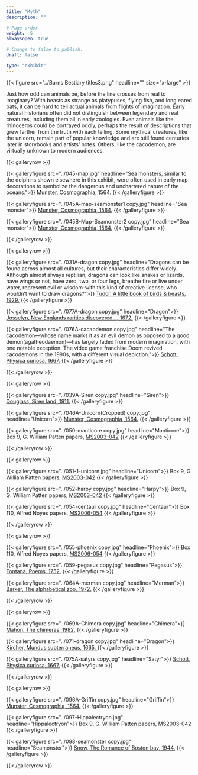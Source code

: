 ```yaml
---
title: "Myth"
description: ""

# Page order
weight:  5
alwaysopen: true

# Change to false to publish.
draft: false

type: "exhibit"
---
```


{{< figure src="../Burns Bestiary titles3.png" headline="" size="x-large" >}}

Just how odd can animals be, before the line crosses from real to imaginary? With beasts as strange as platypuses, flying fish, and long eared bats, it can be hard to tell actual animals from flights of imagination. Early natural historians often did not distinguish between legendary and real creatures, including them all in early zoologies. Even animals like the rhinoceros could be portrayed oddly, perhaps the result of descriptions that grew farther from the truth with each telling. Some mythical creatures, like the unicorn, remain part of popular knowledge and are still found centuries later in storybooks and artists’ notes. Others, like the cacodemon, are virtually unknown to modern audiences. 



{{< galleryrow >}}

{{< galleryfigure src="../045-map.jpg"
           headline="Sea monsters, similar to the dolphins shown elsewhere in this exhibit, were often used in early map decorations to symbolize the dangerous and unchartered nature of the oceans.">}} [Munster, Cosmographia, 1564.](https://bc-primo.hosted.exlibrisgroup.com/permalink/f/1jdnfk3/ALMA-BC21383471500001021)
{{< /galleryfigure >}}

{{< galleryfigure src="../045A-map-seamonster1 copy.jpg"
           headline="Sea monster">}} [Munster, Cosmographia, 1564.](https://bc-primo.hosted.exlibrisgroup.com/permalink/f/1jdnfk3/ALMA-BC21383471500001021)
{{< /galleryfigure >}}

{{< galleryfigure src="../045B-Map-Seamonster2 copy.jpg"
           headline="Sea monster">}} [Munster, Cosmographia, 1564.](https://bc-primo.hosted.exlibrisgroup.com/permalink/f/1jdnfk3/ALMA-BC21383471500001021)
{{< /galleryfigure >}}

{{< /galleryrow >}}

{{< galleryrow >}}

{{< galleryfigure src="../031A-dragon copy.jpg"
           headline="Dragons can be found across almost all cultures, but their characteristics differ widely. Although almost always reptilian, dragons can look like snakes or lizards, have wings or not, have zero, two, or four legs, breathe fire or live under water, represent evil or wisdom-with this kind of creative license, who wouldn’t want to draw dragons?">}} [Tudor, A little book of birds & beasts, 1929.](https://bc-primo.hosted.exlibrisgroup.com/permalink/f/l6ucgu/ALMA-BC21318211380001021)
{{< /galleryfigure >}}

{{< galleryfigure src="../077A-dragon copy.jpg"
           headline="Dragon">}} [Josselyn, New Englands rarities discovered…, 1672.](https://bc-primo.hosted.exlibrisgroup.com/permalink/f/1jdnfk3/ALMA-BC21322498760001021)
{{< /galleryfigure >}}

{{< galleryfigure src="../076A-cacaodemon copy.jpg"
           headline="The cacodemon—whose name marks it as an evil demon as opposed to a good demon(agatheodaemon)—has largely faded from modern imagination, with one notable exception. The video game franchise Doom revived cacodemons in the 1990s, with a different visual depiction.">}} [Schott, Physica curiosa, 1667.](https://bc-primo.hosted.exlibrisgroup.com/permalink/f/l6ucgu/ALMA-BC21386228300001021)
{{< /galleryfigure >}}

{{< /galleryrow >}}

{{< galleryrow >}}

{{< galleryfigure src="../039A-Siren copy.jpg"
           headline="Siren">}} [Douglass, Siren land, 1911.](https://bc-primo.hosted.exlibrisgroup.com/permalink/f/1jdnfk3/ALMA-BC21372777850001021)
{{< /galleryfigure >}}

{{< galleryfigure src="../046A-Unicorn(Cropped) copy.jpg"
           headline="Unicorn">}} [Munster, Cosmographia, 1564.](https://bc-primo.hosted.exlibrisgroup.com/permalink/f/1jdnfk3/ALMA-BC21383471500001021)
{{< /galleryfigure >}}

{{< galleryfigure src="../050-manticore copy.jpg"
           headline="Manticore">}} Box 9, G. William Patten papers, [MS2003-042](https://bc-primo.hosted.exlibrisgroup.com/permalink/f/1jdnfk3/ALMA-BC21323320790001021)
{{< /galleryfigure >}}

{{< /galleryrow >}}

{{< galleryrow >}}

{{< galleryfigure src="../051-1-unicorn.jpg"
           headline="Unicorn">}} Box 9, G. William Patten papers, [MS2003-042](https://bc-primo.hosted.exlibrisgroup.com/permalink/f/1jdnfk3/ALMA-BC21323320790001021)
{{< /galleryfigure >}}

{{< galleryfigure src="../052-harpy copy.jpg"
           headline="Harpy">}} Box 9, G. William Patten papers, [MS2003-042](https://bc-primo.hosted.exlibrisgroup.com/permalink/f/1jdnfk3/ALMA-BC21323320790001021)
{{< /galleryfigure >}}

{{< galleryfigure src="../054-centaur copy.jpg"
           headline="Centaur">}} Box 110, Alfred Noyes papers, [MS2006-054](https://bc-primo.hosted.exlibrisgroup.com/permalink/f/l6ucgu/ALMA-BC21344686720001021)
{{< /galleryfigure >}}

{{< /galleryrow >}}

{{< galleryrow >}}

{{< galleryfigure src="../055-phoenix copy.jpg"
           headline="Phoenix">}} Box 110, Alfred Noyes papers, [MS2006-054](https://bc-primo.hosted.exlibrisgroup.com/permalink/f/l6ucgu/ALMA-BC21344686720001021)
{{< /galleryfigure >}}

{{< galleryfigure src="../059-pegasus copy.jpg"
           headline="Pegasus">}} [Fontana, Poems, 1752.](https://bc-primo.hosted.exlibrisgroup.com/permalink/f/1jdnfk3/ALMA-BC21318369710001021)
{{< /galleryfigure >}}

{{< galleryfigure src="../064A-merman copy.jpg"
           headline="Merman">}} [Barker, The alphabetical zoo, 1972.](https://bc-primo.hosted.exlibrisgroup.com/permalink/f/1jdnfk3/ALMA-BC21328549550001021)
{{< /galleryfigure >}}

{{< /galleryrow >}}

{{< galleryrow >}}

{{< galleryfigure src="../069A-Chimera copy.jpg"
           headline="Chimera">}} [Mahon, The chimeras, 1982.](https://bc-primo.hosted.exlibrisgroup.com/permalink/f/1jdnfk3/ALMA-BC21348203470001021)
{{< /galleryfigure >}}

{{< galleryfigure src="../071-dragon copy.jpg"
           headline="Dragon">}} [Kircher,  Mundus subterraneus, 1665. ](https://bc-primo.hosted.exlibrisgroup.com/permalink/f/1jdnfk3/ALMA-BC21344897670001021)
{{< /galleryfigure >}}

{{< galleryfigure src="../075A-satyrs copy.jpg"
           headline="Satyr">}} [Schott, Physica curiosa, 1667.](https://bc-primo.hosted.exlibrisgroup.com/permalink/f/l6ucgu/ALMA-BC21386228300001021)
{{< /galleryfigure >}}

{{< /galleryrow >}}

{{< galleryrow >}}

{{< galleryfigure src="../096A-Griffin copy.jpg"
           headline="Griffin">}} [Munster, Cosmographia, 1564.](https://bc-primo.hosted.exlibrisgroup.com/permalink/f/1jdnfk3/ALMA-BC21383471500001021)
{{< /galleryfigure >}}

{{< galleryfigure src="../097-Hippalectryon.jpg"
           headline="Hippalectryon">}} Box 9, G. William Patten papers, [MS2003-042](https://bc-primo.hosted.exlibrisgroup.com/permalink/f/1jdnfk3/ALMA-BC21323320790001021)
{{< /galleryfigure >}}

{{< galleryfigure src="../098-seamonster copy.jpg"
           headline="Seamonster">}} [Snow, The Romance of Boston bay, 1944.](https://bc-primo.hosted.exlibrisgroup.com/permalink/f/1jdnfk3/ALMA-BC21361566380001021)
{{< /galleryfigure >}}

{{< /galleryrow >}}